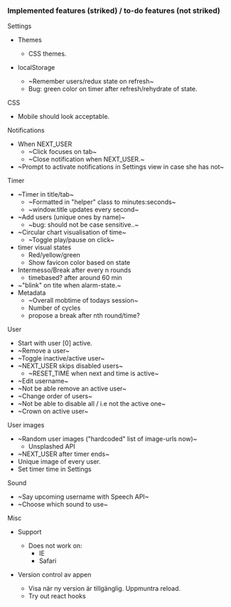 ### Implemented features (striked) / to-do features (not striked)
Settings
* Themes
  - CSS themes.

* localStorage
  - ~Remember users/redux state on refresh~
  - Bug: green color on timer after refresh/rehydrate of state.
  
CSS
* Mobile should look acceptable.

Notifications
* When NEXT_USER
  - ~Click focuses on tab~
  - ~Close notification when NEXT_USER.~
* ~Prompt to activate notifications in Settings view in case she has not~
  
Timer
* ~Timer in title/tab~
  - ~Formatted in "helper" class to minutes:seconds~
  - ~window.title updates every second~
* ~Add users (unique ones by name)~
  - ~bug: should not be case sensitive..~
* ~Circular chart visualisation of time~
  - ~Toggle play/pause on click~
* timer visual states
  - Red/yellow/green
  - Show favicon color based on state
* Intermesso/Break after every n rounds
  - timebased? after around 60 min
* ~"blink" on tite when alarm-state.~
* Metadata
  - ~Overall mobtime of todays session~
  - Number of cycles
  - propose a break after nth round/time?
  
User
* Start with user [0] active.
* ~Remove a user~
* ~Toggle inactive/active user~
* ~NEXT_USER skips disabled users~
  - ~RESET_TIME when next and time is active~
* ~Edit username~
* ~Not be able remove an active user~
* ~Change order of users~
* ~Not be able to disable all / i.e not the active one~
* ~Crown on active user~

User images
* ~Random user images ("hardcoded" list of image-urls now)~
  - Unsplashed API
* ~NEXT_USER after timer ends~
* Unique image of every user.
* Set timer time in Settings

Sound
* ~Say upcoming username with Speech API~
* ~Choose which sound to use~

Misc
* Support
  - Does not work on:
    - IE
    - Safari
    
* Version control av appen
  - Visa när ny version är tillgänglig. Uppmuntra reload.
  - Try out react hooks
